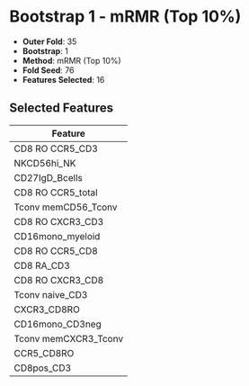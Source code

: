 # Bootstrap 1 - mRMR (Top 10%)

- **Outer Fold**: 35
- **Bootstrap**: 1
- **Method**: mRMR (Top 10%)
- **Fold Seed**: 76
- **Features Selected**: 16

## Selected Features

| Feature |
|---------|
| CD8 RO CCR5_CD3 |
| NKCD56hi_NK |
| CD27IgD_Bcells |
| CD8 RO CCR5_total |
| Tconv memCD56_Tconv |
| CD8 RO CXCR3_CD3 |
| CD16mono_myeloid |
| CD8 RO CCR5_CD8 |
| CD8 RA_CD3 |
| CD8 RO CXCR3_CD8 |
| Tconv naive_CD3 |
| CXCR3_CD8RO |
| CD16mono_CD3neg |
| Tconv memCXCR3_Tconv |
| CCR5_CD8RO |
| CD8pos_CD3 |
